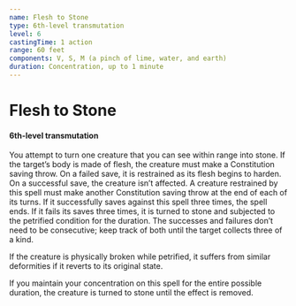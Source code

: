 ```yaml
---
name: Flesh to Stone
type: 6th-level transmutation
level: 6
castingTime: 1 action
range: 60 feet
components: V, S, M (a pinch of lime, water, and earth)
duration: Concentration, up to 1 minute
---
```


# Flesh to Stone

#### 6th-level transmutation

You attempt to turn one creature that you can see within range into stone. If the target’s body is made of flesh, the creature must make a Constitution saving throw. On a failed save, it is restrained as its flesh begins to harden. On a successful save, the creature isn’t affected. A creature restrained by this spell must make another Constitution saving throw at the end of each of its turns. If it successfully saves against this spell three times, the spell ends. If it fails its saves three times, it is turned to stone and subjected to the petrified condition for the duration. The successes and failures don’t need to be consecutive; keep track of both until the target collects three of a kind.

If the creature is physically broken while petrified, it suffers from similar deformities if it reverts to its original state.

If you maintain your concentration on this spell for the entire possible duration, the creature is turned to stone until the effect is removed.
